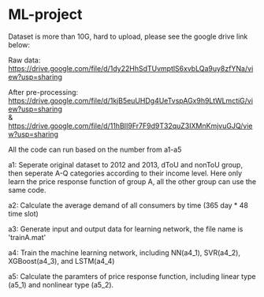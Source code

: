 # ML-project
Dataset is more than 10G, hard to upload, please see the google drive link below:

Raw data: https://drive.google.com/file/d/1dy22HhSdTUvmptlS6xvbLQa9uy8zfYNa/view?usp=sharing

After pre-processing: https://drive.google.com/file/d/1kjB5euUHDg4UeTvspAGx9h9LtWLmctiG/view?usp=sharing  
& https://drive.google.com/file/d/11hBII9Fr7F9d9T32quZ3IXMnKmjvuGJQ/view?usp=sharing



All the code can run based on the number from a1-a5

a1: Seperate original dataset to 2012 and 2013, dToU and nonToU group, then seperate A-Q categories according to their income level. 
    Here only learn the price response function of group A, all the other group can use the same code.
    
a2: Calculate the average demand of all consumers by time (365 day * 48 time slot)

a3: Generate input and output data for learning network, the file name is 'trainA.mat'

a4: Train the machine learning network, including NN(a4_1), SVR(a4_2), XGBoost(a4_3), and LSTM(a4_4)

a5: Calculate the paramters of price response function, including linear type (a5_1) and nonlinear type (a5_2).

